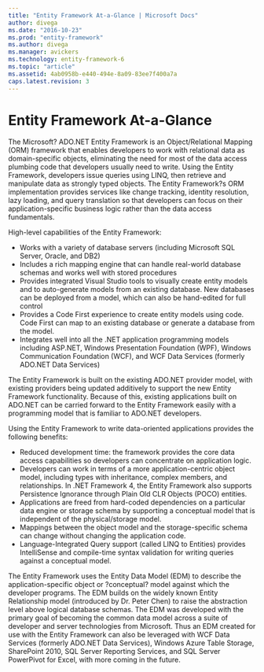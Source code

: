 ```yaml
---
title: "Entity Framework At-a-Glance | Microsoft Docs"
author: divega
ms.date: "2016-10-23"
ms.prod: "entity-framework"
ms.author: divega
ms.manager: avickers
ms.technology: entity-framework-6
ms.topic: "article"
ms.assetid: 4ab0958b-e440-494e-8a09-83ee7f400a7a
caps.latest.revision: 3
---
```

# Entity Framework At-a-Glance
The Microsoft? ADO.NET Entity Framework is an Object/Relational Mapping (ORM) framework that enables developers to work with relational data as domain-specific objects, eliminating the need for most of the data access plumbing code that developers usually need to write. Using the Entity Framework, developers issue queries using LINQ, then retrieve and manipulate data as strongly typed objects. The Entity Framework?s ORM implementation provides services like change tracking, identity resolution, lazy loading, and query translation so that developers can focus on their application-specific business logic rather than the data access fundamentals.  

High-level capabilities of the Entity Framework:  

- Works with a variety of database servers (including Microsoft SQL Server, Oracle, and DB2)  
- Includes a rich mapping engine that can handle real-world database schemas and works well with stored procedures  
- Provides integrated Visual Studio tools to visually create entity models and to auto-generate models from an existing database. New databases can be deployed from a model, which can also be hand-edited for full control  
- Provides a Code First experience to create entity models using code. Code First can map to an existing database or generate a database from the model.  
- Integrates well into all the .NET application programming models including ASP.NET, Windows Presentation Foundation (WPF), Windows Communication Foundation (WCF), and WCF Data Services (formerly ADO.NET Data Services)  

The Entity Framework is built on the existing ADO.NET provider model, with existing providers being updated additively to support the new Entity Framework functionality. Because of this, existing applications built on ADO.NET can be carried forward to the Entity Framework easily with a programming model that is familiar to ADO.NET developers.  

Using the Entity Framework to write data-oriented applications provides the following benefits:  

- Reduced development time: the framework provides the core data access capabilities so developers can concentrate on application logic.  
- Developers can work in terms of a more application-centric object model, including types with inheritance, complex members, and relationships. In .NET Framework 4, the Entity Framework also supports Persistence Ignorance through Plain Old CLR Objects (POCO) entities.  
- Applications are freed from hard-coded dependencies on a particular data engine or storage schema by supporting a conceptual model that is independent of the physical/storage model.  
- Mappings between the object model and the storage-specific schema can change without changing the application code.  
- Language-Integrated Query support (called LINQ to Entities) provides IntelliSense and compile-time syntax validation for writing queries against a conceptual model.  

The Entity Framework uses the Entity Data Model (EDM) to describe the application-specific object or ?conceptual? model against which the developer programs. The EDM builds on the widely known Entity Relationship model (introduced by Dr. Peter Chen) to raise the abstraction level above logical database schemas. The EDM was developed with the primary goal of becoming the common data model across a suite of developer and server technologies from Microsoft. Thus an EDM created for use with the Entity Framework can also be leveraged with WCF Data Services (formerly ADO.NET Data Services), Windows Azure Table Storage, SharePoint 2010, SQL Server Reporting Services, and SQL Server PowerPivot for Excel, with more coming in the future.  